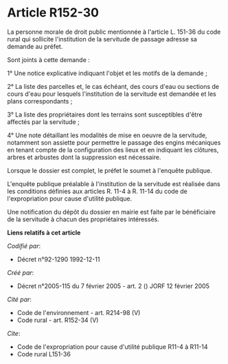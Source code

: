 # Article R152-30

La personne morale de droit public mentionnée à l'article L. 151-36 du code rural qui sollicite l'institution de la servitude
de passage adresse sa demande au préfet.

Sont joints à cette demande :

1° Une notice explicative indiquant l'objet et les motifs de la demande ;

2° La liste des parcelles et, le cas échéant, des cours d'eau ou sections de cours d'eau pour lesquels l'institution de la
servitude est demandée et les plans correspondants ;

3° La liste des propriétaires dont les terrains sont susceptibles d'être affectés par la servitude ;

4° Une note détaillant les modalités de mise en oeuvre de la servitude, notamment son assiette pour permettre le passage des
engins mécaniques en tenant compte de la configuration des lieux et en indiquant les clôtures, arbres et arbustes dont la
suppression est nécessaire.

Lorsque le dossier est complet, le préfet le soumet à l'enquête publique.

L'enquête publique préalable à l'institution de la servitude est réalisée dans les conditions définies aux articles R. 11-4 à
R. 11-14 du code de l'expropriation pour cause d'utilité publique.

Une notification du dépôt du dossier en mairie est faite par le bénéficiaire de la servitude à chacun des propriétaires
intéressés.

**Liens relatifs à cet article**

_Codifié par_:

  - Décret n°92-1290 1992-12-11

_Créé par_:

  - Décret n°2005-115 du 7 février 2005 - art. 2 () JORF 12 février 2005

_Cité par_:

  - Code de l'environnement - art. R214-98 (V)
  - Code rural - art. R152-34 (V)

_Cite_:

  - Code de l'expropriation pour cause d'utilité publique R11-4 à R11-14
  - Code rural L151-36
